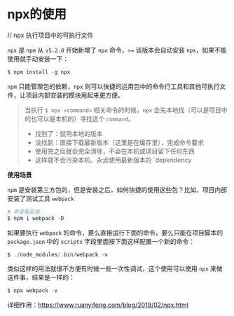 # npx的使用

// npx 执行项目中的可执行文件

`npx` 是 `npm` 从 `v5.2.0` 开始新增了 `npx` 命令，`>=` 该版本会自动安装 `npx`，如果不能使用就手动安装一下：

```powershell
$ npm install -g npx
```

`npm` 只能管理包的依赖，`npx` 则可以快捷的运用包中的命令行工具和其他可执行文件，让项目内部安装的模块用起来更方便。

> 当执行 `$ npx <command>` 相关命令的时候，`npx` 会先本地找（可以是项目中的也可以是本机的）寻找这个 `command`。
>
> - 找到了：就用本地的版本
> - 没找到：直接下载最新版本（这里是在缓存里），完成命令要求
> - 使用完之后就会完全清除，不会在本机或项目留下任何东西
> - 这样就不会污染本机、永远使用最新版本的 `dependency

**使用场景**

`npm` 是安装第三方包的，但是安装之后，如何快捷的使用这些包？比如，项目内部安装了测试工具 `webpack`

```powershell
# 非全局安装
$ npm i webpack -D
```

如果要执行 `webpack` 的命令，要么直接运行下面的命令，要么只能在项目脚本的 `package.json` 中的 `scripts` 字段里面按下面这样配置一个新的命令：

```powershell
$ ./node_modules/.bin/webpack -v
```

类似这样的用法就很不方便有时候一些一次性调试，这个使用可以使用 `npx` 来做这件事，结果是一样的：

```powershell
$ npx webpack -v
```

详细作用：https://www.ruanyifeng.com/blog/2019/02/npx.html